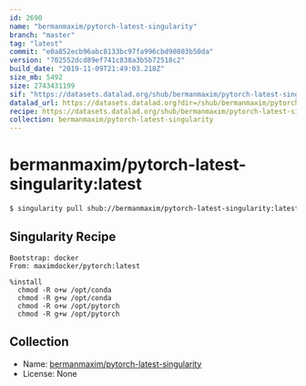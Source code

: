 ```yaml
---
id: 2690
name: "bermanmaxim/pytorch-latest-singularity"
branch: "master"
tag: "latest"
commit: "e0a852ecb96abc8133bc97fa996cbd90803b50da"
version: "702552dcd89ef741c838a3b5b72518c2"
build_date: "2019-11-09T21:49:03.218Z"
size_mb: 5492
size: 2743431199
sif: "https://datasets.datalad.org/shub/bermanmaxim/pytorch-latest-singularity/latest/2019-11-09-e0a852ec-702552dc/702552dcd89ef741c838a3b5b72518c2.simg"
datalad_url: https://datasets.datalad.org?dir=/shub/bermanmaxim/pytorch-latest-singularity/latest/2019-11-09-e0a852ec-702552dc/
recipe: https://datasets.datalad.org/shub/bermanmaxim/pytorch-latest-singularity/latest/2019-11-09-e0a852ec-702552dc/Singularity
collection: bermanmaxim/pytorch-latest-singularity
---
```


# bermanmaxim/pytorch-latest-singularity:latest

```bash
$ singularity pull shub://bermanmaxim/pytorch-latest-singularity:latest
```

## Singularity Recipe

```singularity
Bootstrap: docker
From: maximdocker/pytorch:latest

%install
  chmod -R o+w /opt/conda
  chmod -R g+w /opt/conda
  chmod -R o+w /opt/pytorch
  chmod -R g+w /opt/pytorch
```

## Collection

 - Name: [bermanmaxim/pytorch-latest-singularity](https://github.com/bermanmaxim/pytorch-latest-singularity)
 - License: None

